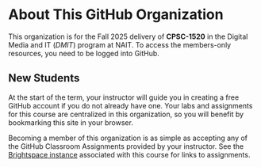 # About This GitHub Organization

This organization is for the Fall 2025 delivery of **CPSC-1520** in the Digital Media and IT (*DMIT*) program at NAIT. To access the members-only resources, you need to be logged into GitHub.

## New Students

At the start of the term, your instructor will guide you in creating a free GitHub account if you do not already have one. Your labs and assignments for this course are centralized in this organization, so you will benefit by bookmarking this site in your browser.

Becoming a member of this organization is as simple as accepting any of the GitHub Classroom Assignments provided by your instructor. See the [Brightspace instance](https://lms.nait.ca/d2l/home) associated with this course for links to assignments.
